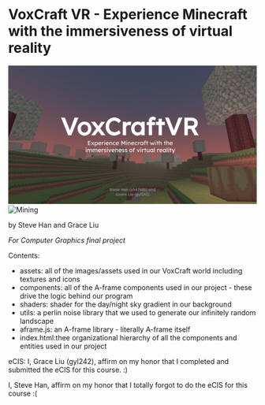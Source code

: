 # VoxCraft VR - Experience Minecraft with the immersiveness of virtual reality

![Cover photo](./Cover.png?raw=true "Title")
![Mining](./mining.gif?raw=true)

by Steve Han and Grace Liu

_For Computer Graphics final project_

Contents:

- assets: all of the images/assets used in our VoxCraft world including textures and icons
- components: all of the A-frame components used in our project - these drive the logic behind our program
- shaders: shader for the day/night sky gradient in our background
- utils: a perlin noise library that we used to generate our infinitely random landscape
- aframe.js: an A-frame library - literally A-frame itself
- index.html:thee organizational hierarchy of all the components and entities used in our project

eCIS:
I, Grace Liu (gyl242), affirm on my honor that I completed and submitted the eCIS for this course. :)

I, Steve Han, affirm on my honor that I totally forgot to do the eCIS for this course :(
